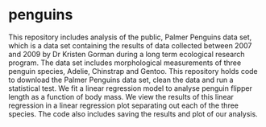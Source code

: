 # penguins

This repository includes analysis of the public, Palmer Penguins data set, which is a data set containing the results of data collected between 2007 and 2009 by Dr Kristen Gorman during a long term ecological research program. The data set includes morphological measurements of three penguin species, Adelie, Chinstrap and Gentoo. 
This repository holds code to download the Palmer Penguins data set, clean the data and run a statistical test. We fit a linear regression model to analyse penguin flipper length as a function of body mass. We view the results of this linear regression in a linear regression plot separating out each of the three species. The code also includes saving the results and plot of our analysis. 
